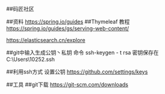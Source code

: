 ##码匠社区

##资料
https://spring.io/guides
##Thymeleaf 教程
https://spring.io/guides/gs/serving-web-content/

https://elasticsearch.cn/explore

##git中输入生成公钥丶私钥 命令
  ssh-keygen - t rsa  密钥保存在C:\Users\10252\.ssh

##利用ssh方式 设置公钥
https://github.com/settings/keys



##工具
##git下载
https://git-scm.com/downloads